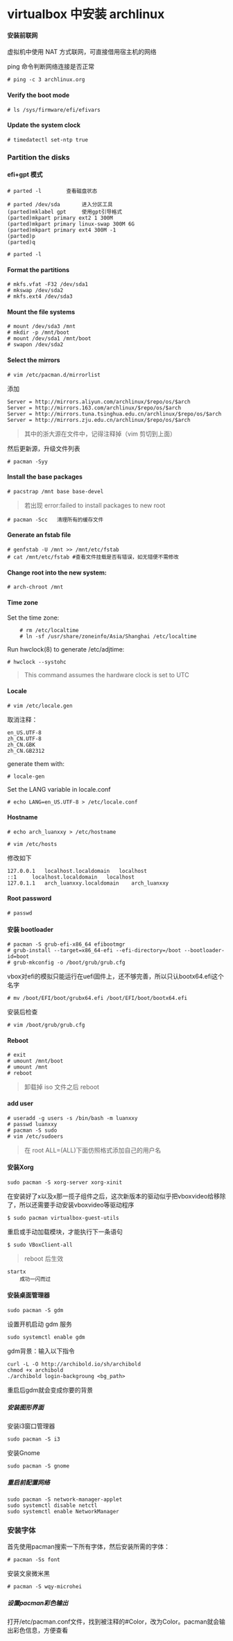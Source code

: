 # virtualbox 中安装 archlinux

#### 安装前联网

虚拟机中使用 NAT 方式联网，可直接借用宿主机的网络

ping 命令判断网络连接是否正常

    # ping -c 3 archlinux.org

#### Verify the boot mode

    # ls /sys/firmware/efi/efivars

#### Update the system clock

    # timedatectl set-ntp true

### Partition the disks

#### efi+gpt 模式

    # parted -l        查看磁盘状态

    # parted /dev/sda       进入分区工具
    (parted)mklabel gpt     使用gpt引导格式
    (parted)mkpart primary ext2 1 300M
    (parted)mkpart primary linux-swap 300M 6G
    (parted)mkpart primary ext4 300M -1
    (parted)p
    (parted)q

    # parted -l

#### Format the partitions

    # mkfs.vfat -F32 /dev/sda1
    # mkswap /dev/sda2
    # mkfs.ext4 /dev/sda3

#### Mount the file systems

    # mount /dev/sda3 /mnt
    # mkdir -p /mnt/boot
    # mount /dev/sda1 /mnt/boot
    # swapon /dev/sda2

#### Select the mirrors

    # vim /etc/pacman.d/mirrorlist

添加

    Server = http://mirrors.aliyun.com/archlinux/$repo/os/$arch
    Server = http://mirrors.163.com/archlinux/$repo/os/$arch
    Server = http://mirrors.tuna.tsinghua.edu.cn/archlinux/$repo/os/$arch
    Server = http://mirrors.zju.edu.cn/archlinux/$repo/os/$arch

> 其中的浙大源在文件中，记得注释掉（vim 剪切到上面）

然后更新源，升级文件列表

    # pacman -Syy

#### Install the base packages

    # pacstrap /mnt base base-devel

> 若出现 error:failed to install packages to new root

    # pacman -Scc   清理所有的缓存文件

#### Generate an fstab file

    # genfstab -U /mnt >> /mnt/etc/fstab
    # cat /mnt/etc/fstab #查看文件挂载是否有错误，如无错便不需修改

#### Change root into the new system:

    # arch-chroot /mnt

#### Time zone

Set the time zone:

        # rm /etc/localtime
        # ln -sf /usr/share/zoneinfo/Asia/Shanghai /etc/localtime

Run hwclock(8) to generate /etc/adjtime:
    
    # hwclock --systohc
> This command assumes the hardware clock is set to UTC

#### Locale

    # vim /etc/locale.gen

取消注释：

    en_US.UTF-8
    zh_CN.UTF-8
    zh_CN.GBK
    zh_CN.GB2312

generate them with:

    # locale-gen

Set the LANG variable in locale.conf

    # echo LANG=en_US.UTF-8 > /etc/locale.conf

#### Hostname

    # echo arch_luanxxy > /etc/hostname

    # vim /etc/hosts

修改如下

    127.0.0.1	localhost.localdomain	localhost
    ::1		localhost.localdomain	localhost
    127.0.1.1	arch_luanxxy.localdomain	arch_luanxxy

#### Root password

    # passwd

#### 安装 bootloader

    # pacman -S grub-efi-x86_64 efibootmgr
    # grub-install --target=x86_64-efi --efi-directory=/boot --bootloader-id=boot
    # grub-mkconfig -o /boot/grub/grub.cfg

vbox对efi的模拟只能运行在uefi固件上，还不够完善，所以只认bootx64.efi这个名字

    # mv /boot/EFI/boot/grubx64.efi /boot/EFI/boot/bootx64.efi

安装后检查

    # vim /boot/grub/grub.cfg

#### Reboot

    # exit
    # umount /mnt/boot
    # umount /mnt
    # reboot
> 卸载掉 iso 文件之后 reboot

#### add user

    # useradd -g users -s /bin/bash -m luanxxy
    # passwd luanxxy
    # pacman -S sudo
    # vim /etc/sudoers
> 在 root ALL=(ALL)下面仿照格式添加自己的用户名

#### 安装Xorg

    sudo pacman -S xorg-server xorg-xinit

在安装好了x以及x那一揽子组件之后，这次新版本的驱动似乎把vboxvideo给移除了，所以还需要手动安装vboxvideo等驱动程序

    $ sudo pacman virtualbox-guest-utils

重启或手动加载模块，才能执行下一条语句

    $ sudo VBoxClient-all
> reboot 后生效

    startx
        成功一闪而过

#### 安装桌面管理器

    sudo pacman -S gdm

设置开机启动 gdm 服务

    sudo systemctl enable gdm

gdm背景：输入以下指令

    curl -L -O http://archibold.io/sh/archibold
    chmod +x archibold
    ./archibold login-backgroung <bg_path>

重启后gdm就会变成你要的背景

##### 安装图形界面

安装i3窗口管理器

    sudo pacman -S i3

安装Gnome

    sudo pacman -S gnome

##### 重启前配置网络

    sudo pacman -S network-manager-applet
    sudo systemctl disable netctl
    sudo systemctl enable NetworkManager

### 安装字体

首先使用pacman搜索一下所有字体，然后安装所需的字体：

    # pacman -Ss font

安装文泉微米黑

    # pacman -S wqy-microhei

##### 设置pacman彩色输出

打开/etc/pacman.conf文件，找到被注释的#Color，改为Color。pacman就会输出彩色信息，方便查看
